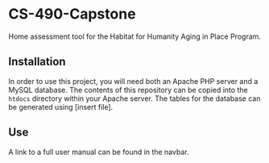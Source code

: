 # CS-490-Capstone

Home assessment tool for the Habitat for Humanity Aging in Place Program.

## Installation

In order to use this project, you will need both an Apache PHP server and a MySQL database.
The contents of this repository can be copied into the `htdocs` directory within your Apache server. The tables for the database can be generated using [insert file].

## Use

A link to a full user manual can be found in the navbar.
